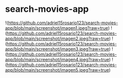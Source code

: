 # search-movies-app

!(https://github.com/adriel15rosario123/search-movies-app/blob/main/screenshot/imagen1.jpeg?raw=true)
!(https://github.com/adriel15rosario123/search-movies-app/blob/main/screenshot/imagen2.jpeg?raw=true)
!(https://github.com/adriel15rosario123/search-movies-app/blob/main/screenshot/imagen3.jpeg?raw=true)
!(https://github.com/adriel15rosario123/search-movies-app/blob/main/screenshot/imagen4.jpeg?raw=true)
!(https://github.com/adriel15rosario123/search-movies-app/blob/main/screenshot/imagen5.jpeg?raw=true)
